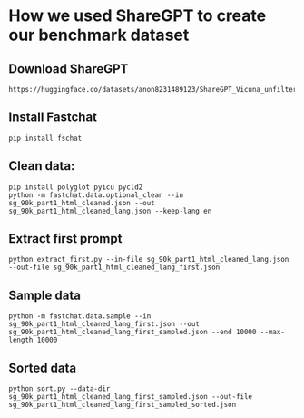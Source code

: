 # How we used ShareGPT to create our benchmark dataset

## Download ShareGPT
```
https://huggingface.co/datasets/anon8231489123/ShareGPT_Vicuna_unfiltered/resolve/main/HTML_cleaned_raw_dataset/sg_90k_part1_html_cleaned.json
```

## Install Fastchat
```
pip install fschat
```

## Clean data:
```
pip install polyglot pyicu pycld2
python -m fastchat.data.optional_clean --in sg_90k_part1_html_cleaned.json --out sg_90k_part1_html_cleaned_lang.json --keep-lang en
```

## Extract first prompt
```
python extract_first.py --in-file sg_90k_part1_html_cleaned_lang.json --out-file sg_90k_part1_html_cleaned_lang_first.json
```

## Sample data
```
python -m fastchat.data.sample --in sg_90k_part1_html_cleaned_lang_first.json --out sg_90k_part1_html_cleaned_lang_first_sampled.json --end 10000 --max-length 10000
```

## Sorted data
```
python sort.py --data-dir sg_90k_part1_html_cleaned_lang_first_sampled.json --out-file sg_90k_part1_html_cleaned_lang_first_sampled_sorted.json
```
